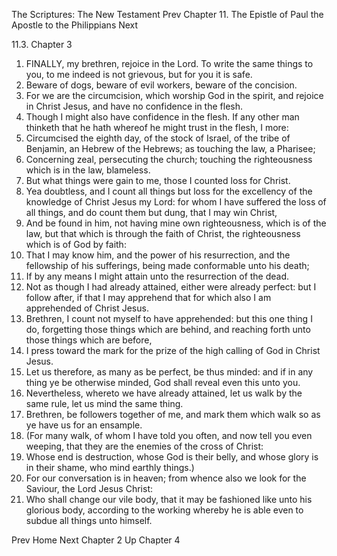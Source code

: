 The Scriptures: The New Testament
Prev
Chapter 11. The Epistle of Paul the Apostle to the Philippians
Next

11.3. Chapter 3
1. FINALLY, my brethren, rejoice in the Lord. To write the same things to you, to me indeed is not grievous, but for you it is safe.
2. Beware of dogs, beware of evil workers, beware of the concision.
3. For we are the circumcision, which worship God in the spirit, and rejoice in Christ Jesus, and have no confidence in the flesh.
4. Though I might also have confidence in the flesh. If any other man thinketh that he hath whereof he might trust in the flesh, I more:
5. Circumcised the eighth day, of the stock of Israel, of the tribe of Benjamin, an Hebrew of the Hebrews; as touching the law, a Pharisee;
6. Concerning zeal, persecuting the church; touching the righteousness which is in the law, blameless.
7. But what things were gain to me, those I counted loss for Christ.
8. Yea doubtless, and I count all things but loss for the excellency of the knowledge of Christ Jesus my Lord: for whom I have suffered the loss of all things, and do count them but dung, that I may win Christ,
9. And be found in him, not having mine own righteousness, which is of the law, but that which is through the faith of Christ, the righteousness which is of God by faith:
10. That I may know him, and the power of his resurrection, and the fellowship of his sufferings, being made conformable unto his death;
11. If by any means I might attain unto the resurrection of the dead.
12. Not as though I had already attained, either were already perfect: but I follow after, if that I may apprehend that for which also I am apprehended of Christ Jesus.
13. Brethren, I count not myself to have apprehended: but this one thing I do, forgetting those things which are behind, and reaching forth unto those things which are before,
14. I press toward the mark for the prize of the high calling of God in Christ Jesus.
15. Let us therefore, as many as be perfect, be thus minded: and if in any thing ye be otherwise minded, God shall reveal even this unto you.
16. Nevertheless, whereto we have already attained, let us walk by the same rule, let us mind the same thing.
17. Brethren, be followers together of me, and mark them which walk so as ye have us for an ensample.
18. (For many walk, of whom I have told you often, and now tell you even weeping, that they are the enemies of the cross of Christ:
19. Whose end is destruction, whose God is their belly, and whose glory is in their shame, who mind earthly things.)
20. For our conversation is in heaven; from whence also we look for the Saviour, the Lord Jesus Christ:
21. Who shall change our vile body, that it may be fashioned like unto his glorious body, according to the working whereby he is able even to subdue all things unto himself.

Prev
Home
Next
Chapter 2
Up
Chapter 4


